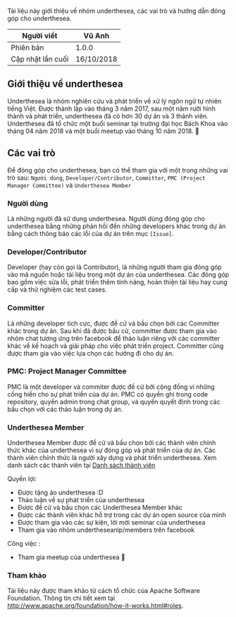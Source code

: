 Tài liệu này giới thiệu về nhóm underthesea, các vai trò và hướng dẫn đóng góp cho underthesea.

| Người viết        | Vũ Anh     |
|-------------------|------------|
| Phiên bản         | 1.0.0      |
| Cập nhật lần cuối | 16/10/2018 |

## Giới thiệu về underthesea

Underthesea là nhóm nghiên cứu và phát triển về xử lý ngôn ngữ tự nhiên tiếng Việt. Được thành lập vào tháng 3 năm 2017, sau một năm rưỡi hình thành và phát triển, underthesea đã có hơn 30 dự án và 3 thành viên. Underthesea đã tổ chức một buổi seminar tại trường đại học Bách Khoa vào tháng 04 năm 2018 và một buổi meetup vào tháng 10 năm 2018. 

## Các vai trò 

Để đóng góp cho underthesea, bạn có thể tham gia với một trong những vai trò sau: `Người dùng`, `Developer/Contributor`, `Committer`, `PMC (Project Manager Committee)` và `Underthesea Member`

### Người dùng

Là những người đã sử dụng underthesea. Người dùng đóng góp cho underthesea bằng những phản hồi đến những developers khác trong dự án bằng cách thông báo các lỗi của dự án trên mục `[Issue]`. 

### Developer/Contributor 

Developer (hay còn gọi là Contributor), là những người tham gia đóng góp vào mã nguồn hoặc tài liệu trong một dự án của underthesea. Các đóng góp bao gồm việc sửa lỗi, phát triển thêm tính năng, hoàn thiện tài liệu hay cung cấp và thử nghiệm các test cases.

### Committer 

Là những developer tích cực, được đề cử và bầu chọn bởi các Committer khác trong dự án. Sau khi đã được bầu cử, committer được tham gia vào nhóm chat tương ứng trên facebook để thảo luận riêng với các committer khác về kế hoạch và giải pháp cho việc phát triển project. Committer cũng được tham gia vào việc lựa chọn các hướng đi cho dự án.

### PMC: Project Manager Committee 

PMC là một developer và commiter được đề cử bởi cộng đồng vì những cống hiến cho sự phát triển của dự án. PMC có quyền ghi trong code repository, quyền admin trong chat group, và quyền quyết định trong các bầu chọn với các thảo luận trong dự án. 

### Underthesea Member

Underthesea Member được đề cử và bầu chọn bởi các thành viên chính thức khác của underthesea vì sự đóng góp và phát triển của dự án. Các thành viên chính thức là người xây dựng và phát triển underthesea. Xem danh sách các thành viên tại [Danh sách thành viên](https://github.com/undertheseanlp/underthesea/wiki/Danh-s%C3%A1ch-th%C3%A0nh-vi%C3%AAn)

Quyền lợi:

* Được tặng áo underthesea :D
* Thảo luận về sự phát triển của underthesea
* Được đề cử và bầu chọn các Underthesea Member khác
* Được các thành viên khác hỗ trợ trong các dự án open source của mình
* Được tham gia vào các sự kiện, lời mời seminar của underthesea
* Tham gia vào nhóm undertheseanlp/members trên facebook 

Công việc :

* Tham gia meetup của underthesea

### Tham khảo

Tài liệu này được tham khảo từ cách tổ chức của Apache Software Foundation. Thông tin chi tiết xem tại http://www.apache.org/foundation/how-it-works.html#roles.
